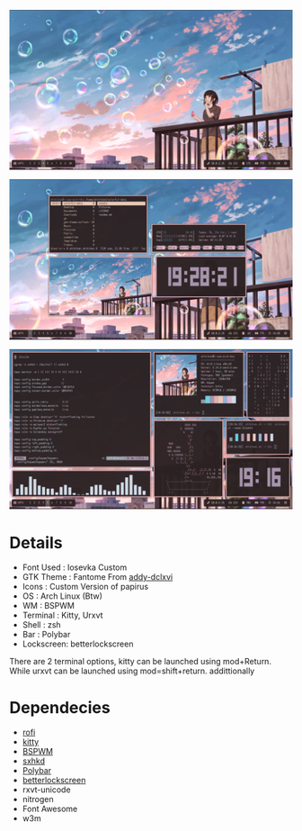 ![enter image description here](https://github.com/shikikan-neko08/bspwm-summer/blob/Main/assets/2021-09-12-192827_1360x768_scrot.png)

![enter image description here](https://github.com/shikikan-neko08/bspwm-summer/blob/Main/assets/2021-09-12-192823_1360x768_scrot.png) 

![enter image description here](https://github.com/shikikan-neko08/bspwm-summer/blob/Main/assets/2021-09-12-191646_1360x768_scrot.png)  
      


# Details
* Font Used : Iosevka Custom
* GTK Theme : Fantome From [addy-dclxvi](https://github.com/addy-dclxvi/gtk-theme-collections)
* Icons     : Custom Version of papirus
* OS        : Arch Linux (Btw)
* WM        : BSPWM
* Terminal  : Kitty, Urxvt
* Shell     : zsh
* Bar       : Polybar
* Lockscreen: betterlockscreen

There are 2 terminal options, kitty can be launched using mod+Return. While urxvt can be launched using mod=shift+return.
addittionally 

# Dependecies
 * [rofi](https://github.com/davatorium/rofi)
 * [kitty](https://github.com/kovidgoyal/kitty)
 * [BSPWM](https://github.com/baskerville/bspwm)
 * [sxhkd](https://github.com/baskerville/sxhkd)
 * [Polybar](https://github.com/polybar/polybar)
 * [betterlockscreen](https://github.com/pavanjadhaw/betterlockscreen)
 * rxvt-unicode    
 * nitrogen 
 * Font Awesome
 * w3m 

   
 
